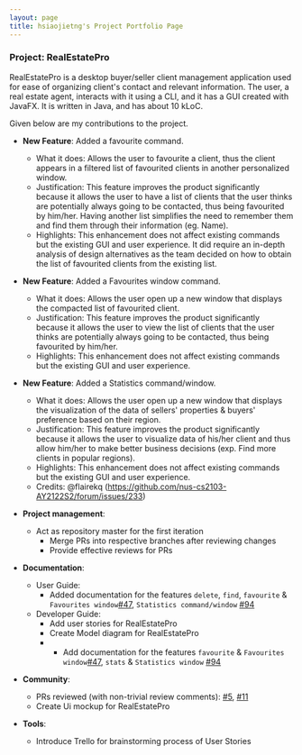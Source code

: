 ```yaml
---
layout: page
title: hsiaojietng's Project Portfolio Page
---
```


### Project: RealEstatePro

RealEstatePro is a desktop buyer/seller client management application used for ease of organizing client's contact and relevant information. The user, a real estate agent, interacts with it using a CLI, and it has a GUI created with JavaFX. It is written in Java, and has about 10 kLoC.

Given below are my contributions to the project.

* **New Feature**: Added a favourite command.
  * What it does: Allows the user to favourite a client, thus the client appears in a filtered list of favourited clients in another personalized window.
  * Justification: This feature improves the product significantly because it allows the user to have a list of clients that the user thinks are potentially always going to be contacted, thus being favourited by him/her. Having another list simplifies the need to remember them and find them through their information (eg. Name).
  * Highlights: This enhancement does not affect existing commands but the existing GUI and user experience. It did require an in-depth analysis of design alternatives as the team decided on how to obtain the list of favourited clients from the existing list.

* **New Feature**: Added a Favourites window command.
  * What it does: Allows the user open up a new window that displays the compacted list of favourited client.
  * Justification: This feature improves the product significantly because it allows the user to view the list of clients that the user thinks are potentially always going to be contacted, thus being favourited by him/her.
  * Highlights: This enhancement does not affect existing commands but the existing GUI and user experience.

* **New Feature**: Added a Statistics command/window.
  * What it does: Allows the user open up a new window that displays the visualization of the data of sellers' properties & buyers' preference based on their region.
  * Justification: This feature improves the product significantly because it allows the user to visualize data of his/her client and thus allow him/her to make better business decisions (exp. Find more clients in popular regions).
  * Highlights: This enhancement does not affect existing commands but the existing GUI and user experience.
  * Credits: @flairekq (https://github.com/nus-cs2103-AY2122S2/forum/issues/233)

* **Project management**:
  * Act as repository master for the first iteration
    * Merge PRs into respective branches after reviewing changes
    * Provide effective reviews for PRs

* **Documentation**:
  * User Guide:
    * Added documentation for the features `delete`, `find`, `favourite` & `Favourites window`[\#47](https://github.com/AY2122S2-CS2103-W16-4/tp/pull/47), `Statistics command/window` [\#94](https://github.com/AY2122S2-CS2103-W16-4/tp/pull/94)
  * Developer Guide:
    * Add user stories for RealEstatePro
    * Create Model diagram for RealEstatePro
    * * Add documentation for the features `favourite` & `Favourites window`[\#47](https://github.com/AY2122S2-CS2103-W16-4/tp/pull/47), `stats` & `Statistics window` [\#94](https://github.com/AY2122S2-CS2103-W16-4/tp/pull/94)

* **Community**:
  * PRs reviewed (with non-trivial review comments): [\#5](https://github.com/AY2122S2-CS2103-W16-4/tp/pull/5), [\#11](https://github.com/AY2122S2-CS2103-W16-4/tp/pull/11/)
  * Create Ui mockup for RealEstatePro

* **Tools**:
  * Introduce Trello for brainstorming process of User Stories

